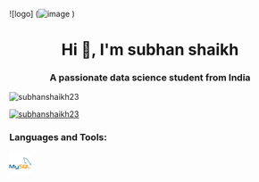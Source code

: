 ![logo] (![image](https://github.com/SubhanShaikh23/SubhanShaikh23/assets/114649972/ba48dd2d-4ddd-4f47-9169-0598407efb38)
)
<h1 align="center">Hi 👋, I'm subhan shaikh</h1>
<h3 align="center">A passionate data science student from India</h3>

<p align="left"> <img src="https://komarev.com/ghpvc/?username=subhanshaikh23&label=Profile%20views&color=0e75b6&style=flat" alt="subhanshaikh23" /> </p>

<p align="left"> <a href="https://github.com/ryo-ma/github-profile-trophy"><img src="https://github-profile-trophy.vercel.app/?username=subhanshaikh23" alt="subhanshaikh23" /></a> </p>

<p align="left">
</p>

<h3 align="left">Languages and Tools:</h3>
<p align="left"> <a href="https://www.mysql.com/" target="_blank" rel="noreferrer"> <img src="https://raw.githubusercontent.com/devicons/devicon/master/icons/mysql/mysql-original-wordmark.svg" alt="mysql" width="40" height="40"/> </a> </p>
